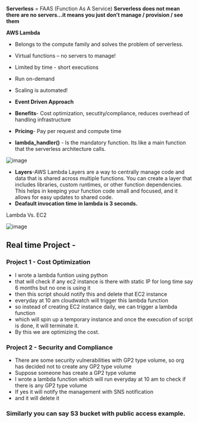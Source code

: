 **Serverless** = FAAS (Function As A Service)
**Serverless does not mean there are no servers…it means you just don’t manage / provision / see them**

**AWS Lambda**
- Belongs to the compute family and solves the problem of serverless.
- Virtual functions – no servers to manage!
- Limited by time - short executions
- Run on-demand
- Scaling is automated!
- **Event Driven Approach**
  
- **Benefits**- Cost optimization, secutity/compliance, reduces overhead of handling infrastructure
- **Pricing**- Pay per request and compute time
- **lambda_handler()** - Is the mandatory function. Its like a main function that the serverless architecture calls.

![image](https://github.com/muppin/mastering-DevOps/assets/56094875/b6877d2d-a8dd-4d2d-b4a3-32392d8896db)

- **Layers**-AWS Lambda Layers are a way to centrally manage code and data that is shared across multiple functions. You can create a layer that includes libraries, custom runtimes, or other function dependencies. This helps in keeping your function code small and focused, and it allows for easy updates to shared code.
- **Deafault invocation time in lambda is 3 seconds.**

Lambda Vs. EC2

![image](https://github.com/muppin/mastering-DevOps/assets/56094875/a3ff2040-5830-4c46-bb75-6d3974bceddd)


## Real time Project - 

### Project 1 - Cost Optimization

- I wrote a lambda funtion using python
- that will check if any ec2 instance is there with static IP for long time say 6 months but no one is using it
- then this script should notify this and delete that EC2 instance
- everyday at 10 am cloudwatch will trigger this lambda function 
- so instead of creating EC2 instance daily, we can trigger a lambda function
- which will spin up a temporary instance and once the execution of script is done, it will terminate it.
- By this we are optimizing the cost.

### Project 2 - Security and Compliance

- There are some security vulnerabilities with GP2 type volume, so org has decided not to create any GP2 type volume
- Suppose someone has create a GP2 type volume
- I wrote a lambda function which will run everyday at 10 am to check if there is any GP2 type volume
- If yes it will notify the management with SNS notification
- and it will delete it


### Similarly you can say S3 bucket with public access example.

